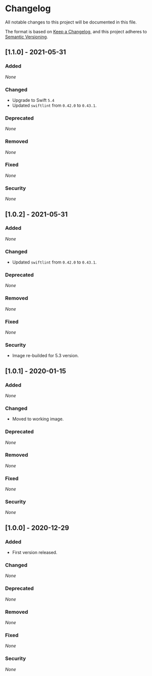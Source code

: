 # Changelog

All notable changes to this project will be documented in this file.

The format is based on [Keep a Changelog](https://keepachangelog.com/en/1.0.0/),
and this project adheres to [Semantic Versioning](https://semver.org/spec/v2.0.0.html).

## [1.1.0] - 2021-05-31

### Added

*None*

### Changed

* Upgrade to Swift `5.4`
* Updated `swiftlint` from `0.42.0` to `0.43.1`.

### Deprecated

*None*

### Removed

*None*

### Fixed

*None*

### Security

*None*


## [1.0.2] - 2021-05-31

### Added

*None*

### Changed

* Updated `swiftlint` from `0.42.0` to `0.43.1`.

### Deprecated

*None*

### Removed

*None*

### Fixed

*None*

### Security

* Image re-builded for 5.3 version.


## [1.0.1] - 2020-01-15

### Added

*None*

### Changed

* Moved to working image.

### Deprecated

*None*

### Removed

*None*

### Fixed

*None*

### Security

*None*

## [1.0.0] - 2020-12-29

### Added

* First version released.

### Changed

*None*

### Deprecated

*None*

### Removed

*None*

### Fixed

*None*

### Security

*None*
